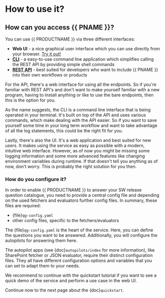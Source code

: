 <!--
SPDX-FileCopyrightText: 2024 grow platform GmbH

SPDX-License-Identifier: MIT
-->

# How to use it?

## How can you access {{ PNAME }}?

You can use {{ PRODUCTNAME }} via three different interfaces:

- **Web UI** - a nice graphical user interface which you can use directly from your browser. [Try it out!][WebUI]
- **[CLI](cli/index)** - a easy-to-use command line application which simplifies calling the REST API by providing simple shell commands
- **[REST API](reference/rest-api/index)** - best suited for developers who want to include {{ PNAME }} into their own workflows or products

For the API, there's a web interface for using all the endpoints. So if you're familiar with REST API's and don't want to make yourself familiar with a new program, having to install anything or like to use the bare endpoints, then this is the option for you.

As the name suggests, the CLI is a command line interface that is being operated in your terminal. It's built on top of the API and uses various commands, which make dealing with the API easier. So if you want to save yourself some time in your long term workflow and want to take advantage of all the log statements, this could be the right fit for you.

Lastly, there's also the UI. It's a web application and best suited for new users. It makes using the service as easy as possible with a modern, intuitive web interface. However, as of now you might be missing some logging information and some more advanced features like changing environment variables during runtime. If that doesn't tell you anything as of now, don't worry. This is probably the right solution for you then.

### How do you configure it?

In order to enable {{ PRODUCTNAME }} to answer your SW release question catalogue, you need to provide a central config file and depending on the used fetchers and evaluators further config files. In summary, these files are required:

- {file}`qg-config.yaml`
- other config files, specific to the fetchers/evaluators

The {file}`qg-config.yaml` is the heart of the service. Here, you can define the questions you want to be answered. Additionally, you will configure the autopilots for answering them here.

The autopilot apps (see {doc}`autopilots/index` for more information), like SharePoint fetcher or JSON evaluator, require their distinct configuration files. They all have different configuration options and variables that you can set to adapt them to your needs.

We recommend to continue with the quickstart tutorial if you want to see a
quick demo of the service and perform a use case in the web UI.

Continue now to the next page about the {doc}`quickstart`.

[WebUI]: https://portal.bswf.tech/
